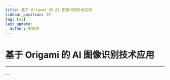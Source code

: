 ```yaml
---
title: 基于 Origami 的 AI 图像识别技术应用
sidebar_position: 10
tag: [ai]
last_update:
  author: 蒯美政
---
```


# 基于 Origami 的 AI 图像识别技术应用

---

--